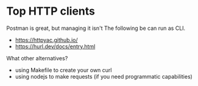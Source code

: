 # Top HTTP clients

Postman is great, but managing it isn't
The following be can run as CLI. 
- https://httpyac.github.io/
- https://hurl.dev/docs/entry.html



What other alternatives?

- using Makefile to create your own curl
- using nodejs to make requests (if you need programmatic capabilities)
